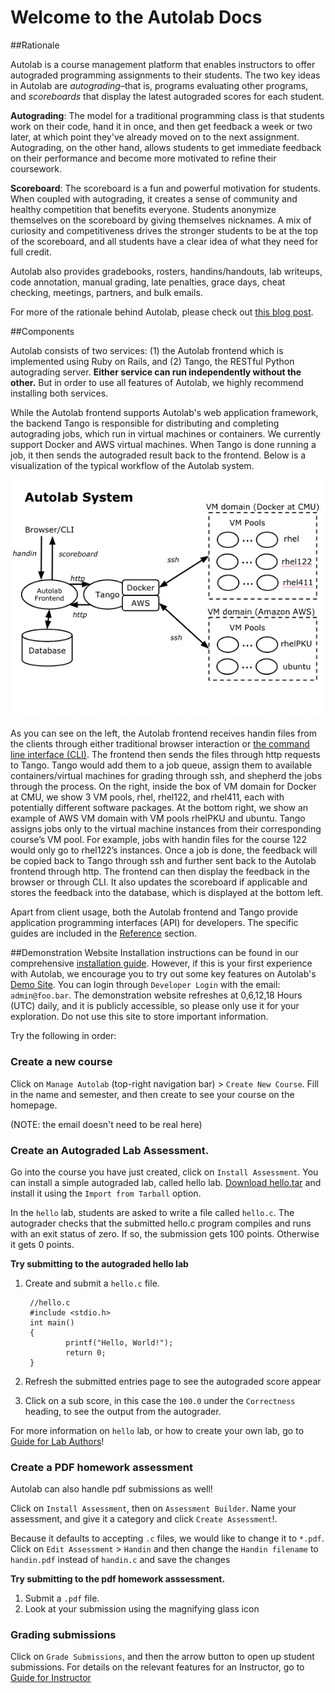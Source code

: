 # Welcome to the Autolab Docs

##Rationale

Autolab is a course management platform that enables instructors to offer autograded programming assignments to their students. The two key ideas in Autolab are _autograding_–that is, programs evaluating other programs, and _scoreboards_ that display the latest autograded scores for each student.

<b>Autograding</b>: The model for a traditional programming class is that students work on their code, hand it in once, and then get feedback a week or two later, at which point they've already moved on to the next assignment. Autograding, on the other hand, allows students to get immediate feedback on their performance and become more motivated to refine their coursework.

<b>Scoreboard</b>: The scoreboard is a fun and powerful motivation for students. When coupled with autograding, it creates a sense of community and healthy competition that benefits everyone. Students anonymize themselves on the scoreboard by giving themselves nicknames. A mix of curiosity and competitiveness drives the stronger students to be at the top of the scoreboard, and all students have a clear idea of what they need for full credit.

Autolab also provides gradebooks, rosters, handins/handouts, lab writeups, code annotation, manual grading, late penalties, grace days, cheat checking, meetings, partners, and bulk emails.

For more of the rationale behind Autolab, please check out <a href="https://autolab.github.io/2015/03/autolab-autograding-for-all/" target="_blank">this blog post</a>.

<!-- For information on how to use Autolab for your course see the [Guide for Instructors](/instructors). To learn how to write an autograded lab see the [Guide for Lab Authors](/lab). 
 -->
##Components

Autolab consists of two services: (1) the Autolab frontend which is implemented using Ruby on Rails, and (2) Tango, the RESTful Python autograding server. <b>Either service can run independently without the other.</b> But in order to use all features of Autolab, we highly recommend installing both services.

While the Autolab frontend supports Autolab's web application framework, the backend Tango is responsible for distributing and completing autograding jobs, which run in virtual machines or containers. We currently support Docker and AWS virtual machines. When Tango is done running a job, it then sends the autograded result back to the frontend. Below is a visualization of the typical workflow of the Autolab system.

![Autolab System](/images/autolab_system.png)

As you can see on the left, the Autolab frontend receives handin files from the clients through either traditional browser interaction or [the command line interface (CLI)](/command-line-interface). The frontend then sends the files through http requests to Tango. Tango would add them to a job queue, assign them to available containers/virtual machines for grading through ssh, and shepherd the jobs through the process. On the right, inside the box of VM domain for Docker at CMU, we show 3 VM pools, rhel, rhel122, and rhel411, each with potentially different software packages. At the bottom right, we show an example of AWS VM domain with VM pools rhelPKU and ubuntu. Tango assigns jobs only to the virtual machine instances from their corresponding course’s VM pool. For example, jobs with handin files for the course 122 would only go to rhel122’s instances. Once a job is done, the feedback will be copied back to Tango through ssh and further sent back to the Autolab frontend through http. The frontend can then display the feedback in the browser or through CLI. It also updates the scoreboard if applicable and stores the feedback into the database, which is displayed at the bottom left.

Apart from client usage, both the Autolab frontend and Tango provide application programming interfaces (API) for developers. The specific guides are included in the [Reference](/reference) section.

##Demonstration Website
Installation instructions can be found in our comprehensive [installation guide](/installation/overview). However, if this is your first experience with Autolab, we encourage you to try out some key features on Autolab's <a href="https://demo.autolabproject.com" target="_blank">Demo Site</a>. You can login through `Developer Login` with the email: `admin@foo.bar`. The demonstration website refreshes at 0,6,12,18 Hours (UTC) daily, and it is publicly accessible, so please only use it for your exploration. Do not use this site to store important information.

Try the following in order:

### Create a new course 
Click on `Manage Autolab` (top-right navigation bar) > `Create New Course`. Fill in the name and semester, and then create to see your course on the homepage.

(NOTE: the email doesn't need to be real here)

### Create an Autograded Lab Assessment. 
Go into the course you have just created, click on `Install Assessment`. You can install a simple autograded lab, called hello lab.
[Download hello.tar](https://github.com/autolab/Autolab/raw/master/examples/hello.tar) and install it using the `Import from Tarball` option. 

In the `hello` lab, students are asked to write a file called `hello.c`. The autograder checks that the submitted hello.c program compiles and runs with an exit status of zero. If so, the submission gets 100 points. Otherwise it gets 0 points. 

**Try submitting to the autograded hello lab**

1. Create and submit a `hello.c` file. 
       
        //hello.c
        #include <stdio.h>
        int main()
        {
                printf("Hello, World!");
                return 0;
        }

2. Refresh the submitted entries page to see the autograded score appear
3. Click on a sub score, in this case the `100.0` under the `Correctness` heading, to see the output from the autograder.

For more information on `hello` lab, or how to create your own lab, go to [Guide for Lab Authors](/lab)! 

### Create a PDF homework assessment
Autolab can also handle pdf submissions as well!

Click on `Install Assessment`, then on `Assessment Builder`. Name your assessment, and give it a category and click `Create Assessment`!. 

Because it defaults to accepting `.c` files, we would like to change it to `*.pdf`. Click on `Edit Assessment` > `Handin` and then change the `Handin filename` to `handin.pdf` instead of `handin.c` and save the changes

**Try submitting to the pdf homework asssessment.**

1. Submit a `.pdf` file.
2. Look at your submission using the magnifying glass icon

### Grading submissions
Click on `Grade Submissions`, and then the arrow button to open up student submissions. For details on the relevant features for an Instructor, go to [Guide for Instructor](/instructors)


<!-- ## FAQ

This is a general list of questions that we get often. If you find a solution to an issue not mentioned here,
please contact us at <autolab-dev@andrew.cmu.edu>

#### Ubuntu Script Bugs

If you get the following error

```bash
Failed to fetch http://dl.google.com/linux/chrome/deb/dists/stable/Release
Unable to find expected entry 'main/binary-i386/Packages' in Release file (Wrong sources.list entry or malformed file)
```

then follow the solution in [this post](http://askubuntu.com/questions/743814/unable-to-find-expected-entry-main-binary-i386-packages-chrome).

#### Where do I find the MySQL username and password?
If this is your first time logging into MySQL, your username is 'root'. You may also need to set the root password:

Start the server:

```bash
sudo /usr/local/mysql/support-files/mysql.server start
```

Set the password:

```bash
mysqladmin -u root password "[New_Password]"
```

If you lost your root password, refer to the [MySQL wiki](http://dev.mysql.com/doc/refman/5.7/en/resetting-permissions.html)

#### Bundle Install Errors
This happens as gems get updated. These fixes are gem-specific, but two common ones are

`eventmachine`

```bash
bundle config build.eventmachine --with-cppflags=-I/usr/local/opt/openssl/include
```

`libv8`

```bash
bundle config build.libv8 --with-system-v8
```

Run `bundle install` again

If this does not work, another option would be

```bash
bundle update libv8
```

Because updating libv8 has dependency on other gems, it might fail due to a need to update other gems. Just do

```bash
bundle update <gem>
```

according to the error messages until all gems are up to date.

Run `bundle install` again

If neither of these works, try exploring [this StackOverflow link](http://stackoverflow.com/questions/23536893/therubyracer-gemextbuilderror-error-failed-to-build-gem-native-extension)

#### Can't connect to local MySQL server through socket
Make sure you've started the MySQL server and double-check the socket in `config/database.yml`

The default socket location is `/tmp/mysql.sock`.

#### I forgot my MySQL root password

You can reset it following the instructions on [this Stack Overflow post](http://stackoverflow.com/questions/6474775/setting-the-mysql-root-user-password-on-os-x)

If `mysql` complains that the password is expired, follow the instructions on the second answer on [this post](http://stackoverflow.com/questions/33326065/unable-to-access-mysql-after-it-automatically-generated-a-temporary-password)

#### MySQL Syntax Error

If you get the following error

```bash
Mysql2::Error: You have an error in your SQL syntax
```

this may be an issue with using an incompatible version of MySQL. Try switching to MySQL 5.7 if you are currently using a different version.

### Undefined method 'devise' for User
You most likely missed the step of copying 'config/initializers/devise.rb.template' to 'config/initializers/devise.rb' and setting your secret key in the setup instructions. -->